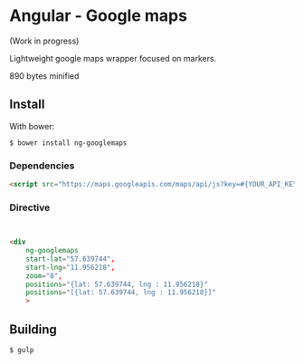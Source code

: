 Angular - Google maps
=================
(Work in progress)

Lightweight google maps wrapper focused on markers.

890 bytes minified

Install
-------
With bower:

    $ bower install ng-googlemaps

</ul>

### Dependencies
```html
<script src="https://maps.googleapis.com/maps/api/js?key=#{YOUR_API_KEY}"></script>
```

### Directive
```html


<div
    ng-googlemaps
    start-lat="57.639744",
    start-lng="11.956218",
    zoom="8",
    positions="{lat: 57.639744, lng : 11.956218}"
	positions="[{lat: 57.639744, lng : 11.956218}]"
    >
```


Building
-------
	$ gulp
	